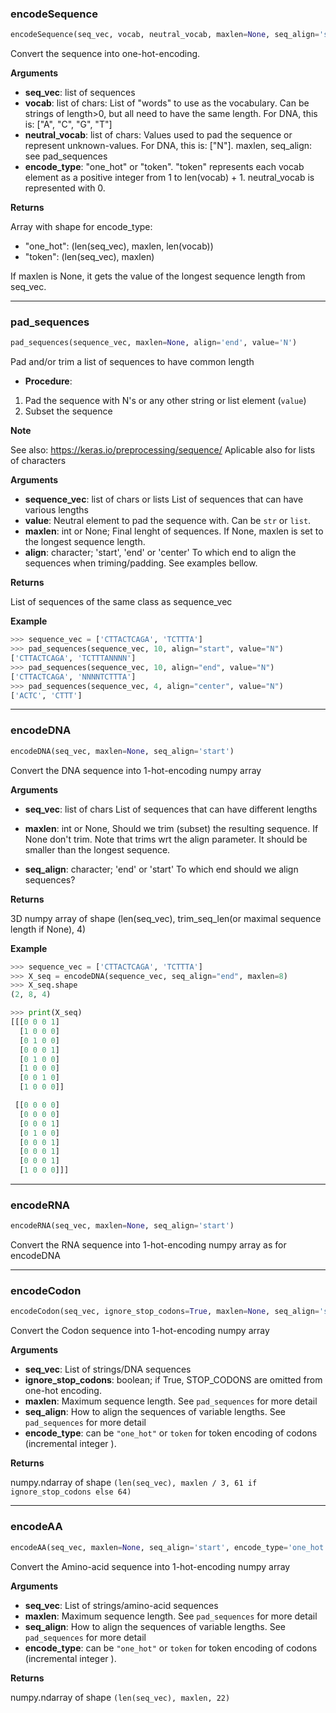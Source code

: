 ### encodeSequence


```python
encodeSequence(seq_vec, vocab, neutral_vocab, maxlen=None, seq_align='start', pad_value='N', encode_type='one_hot')
```


Convert the sequence into one-hot-encoding.

__Arguments__

   - __seq_vec__: list of sequences
   - __vocab__: list of chars: List of "words" to use as the vocabulary. Can be strings of length>0,
   but all need to have the same length. For DNA, this is: ["A", "C", "G", "T"]
   - __neutral_vocab__: list of chars: Values used to pad the sequence or represent unknown-values. For DNA, this is: ["N"].
   maxlen, seq_align: see pad_sequences
   - __encode_type__: "one_hot" or "token". "token" represents each vocab element as a positive integer from 1 to len(vocab) + 1.
	  neutral_vocab is represented with 0.

__Returns__

Array with shape for encode_type:

- "one_hot": (len(seq_vec), maxlen, len(vocab))
- "token": (len(seq_vec), maxlen)

If maxlen is None, it gets the value of the longest sequence length from seq_vec.

----

### pad_sequences


```python
pad_sequences(sequence_vec, maxlen=None, align='end', value='N')
```


Pad and/or trim a list of sequences to have common length

- __Procedure__:
1. Pad the sequence with N's or any other string or list element (`value`)
2. Subset the sequence

__Note__

See also: https://keras.io/preprocessing/sequence/
Aplicable also for lists of characters

__Arguments__

- __sequence_vec__: list of chars or lists
List of sequences that can have various lengths
- __value__: Neutral element to pad the sequence with. Can be `str` or `list`.
- __maxlen__: int or None; Final lenght of sequences.
 If None, maxlen is set to the longest sequence length.
- __align__: character; 'start', 'end' or 'center'
To which end to align the sequences when triming/padding. See examples bellow.

__Returns__

List of sequences of the same class as sequence_vec

__Example__


```python
>>> sequence_vec = ['CTTACTCAGA', 'TCTTTA']
>>> pad_sequences(sequence_vec, 10, align="start", value="N")
['CTTACTCAGA', 'TCTTTANNNN']
>>> pad_sequences(sequence_vec, 10, align="end", value="N")
['CTTACTCAGA', 'NNNNTCTTTA']
>>> pad_sequences(sequence_vec, 4, align="center", value="N")
['ACTC', 'CTTT']
```

----

### encodeDNA


```python
encodeDNA(seq_vec, maxlen=None, seq_align='start')
```


Convert the DNA sequence into 1-hot-encoding numpy array

__Arguments__

- __seq_vec__: list of chars
List of sequences that can have different lengths

- __maxlen__: int or None,
Should we trim (subset) the resulting sequence. If None don't trim.
Note that trims wrt the align parameter.
It should be smaller than the longest sequence.

- __seq_align__: character; 'end' or 'start'
To which end should we align sequences?

__Returns__

3D numpy array of shape (len(seq_vec), trim_seq_len(or maximal sequence length if None), 4)

__Example__


```python
>>> sequence_vec = ['CTTACTCAGA', 'TCTTTA']
>>> X_seq = encodeDNA(sequence_vec, seq_align="end", maxlen=8)
>>> X_seq.shape
(2, 8, 4)

>>> print(X_seq)
[[[0 0 0 1]
  [1 0 0 0]
  [0 1 0 0]
  [0 0 0 1]
  [0 1 0 0]
  [1 0 0 0]
  [0 0 1 0]
  [1 0 0 0]]

 [[0 0 0 0]
  [0 0 0 0]
  [0 0 0 1]
  [0 1 0 0]
  [0 0 0 1]
  [0 0 0 1]
  [0 0 0 1]
  [1 0 0 0]]]
```

----

### encodeRNA


```python
encodeRNA(seq_vec, maxlen=None, seq_align='start')
```


Convert the RNA sequence into 1-hot-encoding numpy array as for encodeDNA

----

### encodeCodon


```python
encodeCodon(seq_vec, ignore_stop_codons=True, maxlen=None, seq_align='start', encode_type='one_hot')
```


Convert the Codon sequence into 1-hot-encoding numpy array

__Arguments__

- __seq_vec__: List of strings/DNA sequences
- __ignore_stop_codons__: boolean; if True, STOP_CODONS are omitted from one-hot encoding.
- __maxlen__: Maximum sequence length. See `pad_sequences` for more detail
- __seq_align__: How to align the sequences of variable lengths. See `pad_sequences` for more detail
- __encode_type__: can be `"one_hot"` or `token` for token encoding of codons (incremental integer ).

__Returns__

numpy.ndarray of shape `(len(seq_vec), maxlen / 3, 61 if ignore_stop_codons else 64)`

----

### encodeAA


```python
encodeAA(seq_vec, maxlen=None, seq_align='start', encode_type='one_hot')
```


Convert the Amino-acid sequence into 1-hot-encoding numpy array

__Arguments__

- __seq_vec__: List of strings/amino-acid sequences
- __maxlen__: Maximum sequence length. See `pad_sequences` for more detail
- __seq_align__: How to align the sequences of variable lengths. See `pad_sequences` for more detail
- __encode_type__: can be `"one_hot"` or `token` for token encoding of codons (incremental integer ).

__Returns__

numpy.ndarray of shape `(len(seq_vec), maxlen, 22)`
